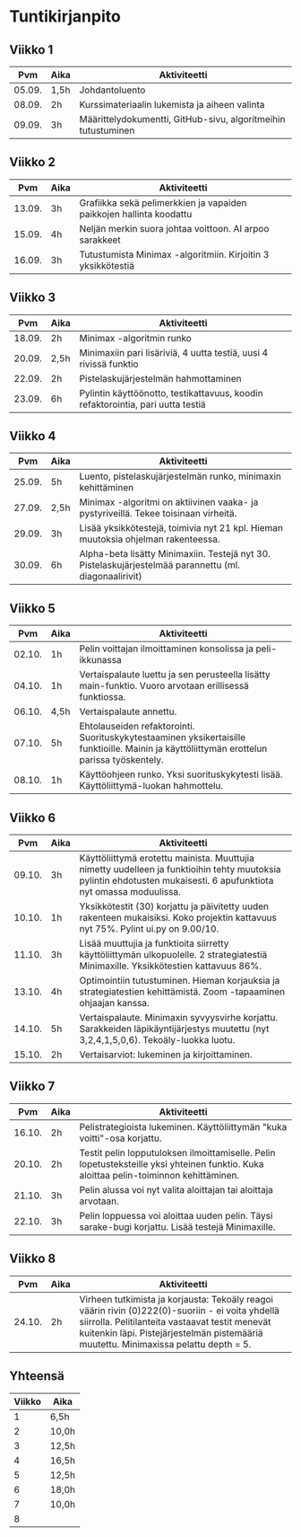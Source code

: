 # Tuntikirjanpito

## Viikko 1

 Pvm   | Aika | Aktiviteetti |
-------|------|--------------|
05.09. | 1,5h | Johdantoluento |
08.09. |  2h  | Kurssimateriaalin lukemista ja aiheen valinta |
09.09. |  3h  | Määrittelydokumentti, GitHub-sivu, algoritmeihin tutustuminen |

## Viikko 2

 Pvm   | Aika | Aktiviteetti |
-------|------|--------------|
13.09. |  3h  | Grafiikka sekä pelimerkkien ja vapaiden paikkojen hallinta koodattu |
15.09. |  4h  | Neljän merkin suora johtaa voittoon. AI arpoo sarakkeet |
16.09. |  3h  | Tutustumista Minimax -algoritmiin. Kirjoitin 3 yksikkötestiä |

## Viikko 3

 Pvm   | Aika | Aktiviteetti |
-------|------|--------------|
18.09. |  2h  | Minimax -algoritmin runko |
20.09. | 2,5h | Minimaxiin pari lisäriviä, 4 uutta testiä, uusi 4 rivissä funktio |
22.09. |  2h  | Pistelaskujärjestelmän hahmottaminen |
23.09. |  6h  | Pylintin käyttöönotto, testikattavuus, koodin refaktorointia, pari uutta testiä |

## Viikko 4

 Pvm   | Aika | Aktiviteetti |
-------|------|--------------|
25.09. |  5h  | Luento, pistelaskujärjestelmän runko, minimaxin kehittäminen |
27.09. | 2,5h | Minimax -algoritmi on aktiivinen vaaka- ja pystyriveillä. Tekee toisinaan virheitä. |
29.09. |  3h  | Lisää yksikkötestejä, toimivia nyt 21 kpl. Hieman muutoksia ohjelman rakenteessa. |
30.09. |  6h  | Alpha-beta lisätty Minimaxiin. Testejä nyt 30. Pistelaskujärjestelmää parannettu (ml. diagonaalirivit) |

## Viikko 5

 Pvm   | Aika | Aktiviteetti |
-------|------|--------------|
02.10. |  1h  | Pelin voittajan ilmoittaminen konsolissa ja peli-ikkunassa |
04.10. |  1h  | Vertaispalaute luettu ja sen perusteella lisätty main-funktio. Vuoro arvotaan erillisessä funktiossa. |
06.10. | 4,5h | Vertaispalaute annettu. |
07.10. |  5h  | Ehtolauseiden refaktorointi. Suorituskykytestaaminen yksikertaisille funktioille. Mainin ja käyttöliittymän erottelun parissa työskentely. |
08.10. |  1h  | Käyttöohjeen runko. Yksi suorituskykytesti lisää. Käyttöliittymä-luokan hahmottelu. |

## Viikko 6

 Pvm   | Aika | Aktiviteetti |
-------|------|--------------|
09.10. |  3h  | Käyttöliittymä erotettu mainista. Muuttujia nimetty uudelleen ja funktioihin tehty muutoksia pylintin ehdotusten mukaisesti. 6 apufunktiota nyt omassa moduulissa. |
10.10. |  1h  | Yksikkötestit (30) korjattu ja päivitetty uuden rakenteen mukaisiksi. Koko projektin kattavuus nyt 75%. Pylint ui.py on 9.00/10. |
11.10. |  3h  | Lisää muuttujia ja funktioita siirretty käyttöliittymän ulkopuolelle. 2 strategiatestiä Minimaxille. Yksikkötestien kattavuus 86%. |
13.10. |  4h  | Optimointiin tutustuminen. Hieman korjauksia ja strategiatestien kehittämistä. Zoom -tapaaminen ohjaajan kanssa. |
14.10. |  5h  | Vertaispalaute. Minimaxin syvyysvirhe korjattu. Sarakkeiden läpikäyntijärjestys muutettu (nyt 3,2,4,1,5,0,6). Tekoäly-luokka luotu. |
15.10. |  2h  | Vertaisarviot: lukeminen ja kirjoittaminen. |

## Viikko 7

 Pvm   | Aika | Aktiviteetti |
-------|------|--------------|
16.10. |  2h  | Pelistrategioista lukeminen. Käyttöliittymän "kuka voitti"-osa korjattu. |
20.10. |  2h  | Testit pelin lopputuloksen ilmoittamiselle. Pelin lopetusteksteille yksi yhteinen funktio. Kuka aloittaa pelin-toiminnon kehittäminen. |
21.10. |  3h  | Pelin alussa voi nyt valita aloittajan tai aloittaja arvotaan. |
22.10. |  3h  | Pelin loppuessa voi aloittaa uuden pelin. Täysi sarake-bugi korjattu. Lisää testejä Minimaxille. |

## Viikko 8
 Pvm   | Aika | Aktiviteetti |
-------|------|--------------|
24.10. |  2h  | Virheen tutkimista ja korjausta: Tekoäly reagoi väärin rivin (0)222(0)-suoriin - ei voita yhdellä siirrolla. Pelitilanteita vastaavat testit menevät kuitenkin läpi. Pistejärjestelmän pistemääriä muutettu. Minimaxissa pelattu depth = 5. |

## Yhteensä

| Viikko | Aika  |
|--------|-------|
|    1   |  6,5h |
|    2   | 10,0h |
|    3   | 12,5h |
|    4   | 16,5h |
|    5   | 12,5h |
|    6   | 18,0h |
|    7   | 10,0h |
|    8   |       |
